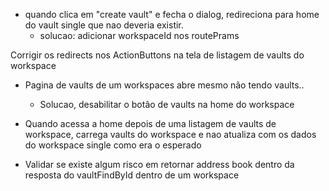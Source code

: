 - quando clica em "create vault" e fecha o dialog, redireciona para home do vault single que nao deveria existir.
  - solucao: adicionar workspaceId nos routePrams

Corrigir os redirects nos ActionButtons na tela de listagem de vaults do workspace

- Pagina de vaults de um workspaces abre mesmo não tendo vaults..

  - Solucao, desabilitar o botão de vaults na home do workspace

- Quando acessa a home depois de uma listagem de vaults de workspace, carrega vaults do workspace e nao atualiza com os dados do workspace single como era o esperado

- Validar se existe algum risco em retornar address book dentro da resposta do vaultFindById dentro de um workspace
